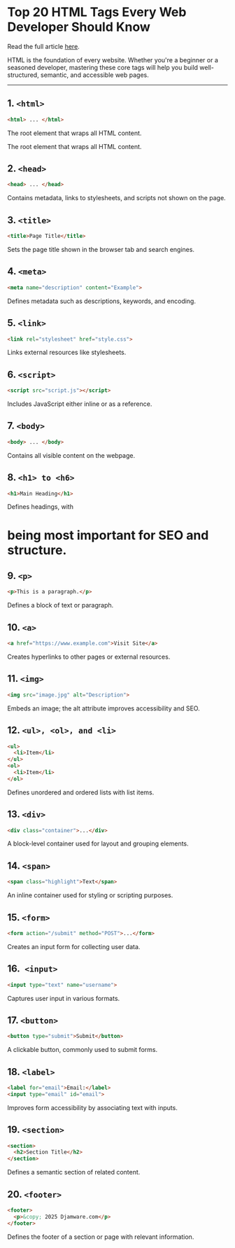 # Top 20 HTML Tags Every Web Developer Should Know

Read the full article [here](https://www.djamware.com/post/6886fef0e1113a710d231dbf/top-20-html-tags-every-web-developer-should-know).

HTML is the foundation of every website. Whether you're a beginner or a seasoned developer, mastering these core tags will help you build well-structured, semantic, and accessible web pages.

---

## 1. `<html>`
```html
<html> ... </html>
```
The root element that wraps all HTML content.

The root element that wraps all HTML content.

## 2. `<head>`
```html
<head> ... </head>
```
Contains metadata, links to stylesheets, and scripts not shown on the page.

## 3. `<title>`
```html
<title>Page Title</title>
```
Sets the page title shown in the browser tab and search engines.

## 4. `<meta>`
```html
<meta name="description" content="Example">
```
Defines metadata such as descriptions, keywords, and encoding.

## 5. `<link>`
```html
<link rel="stylesheet" href="style.css">
```
Links external resources like stylesheets.

## 6. `<script>`
```html
<script src="script.js"></script>
```
Includes JavaScript either inline or as a reference.

## 7. `<body>`
```html
<body> ... </body>
```
Contains all visible content on the webpage.

## 8. `<h1> to <h6>`
```html
<h1>Main Heading</h1>
```
Defines headings, with <h1> being most important for SEO and structure.

## 9. `<p>`
```html
<p>This is a paragraph.</p>
```
Defines a block of text or paragraph.

## 10. `<a>`
```html
<a href="https://www.example.com">Visit Site</a>
```
Creates hyperlinks to other pages or external resources.

## 11. `<img>`
```html
<img src="image.jpg" alt="Description">
```
Embeds an image; the alt attribute improves accessibility and SEO.

## 12. `<ul>, <ol>, and <li>`
```html
<ul>
  <li>Item</li>
</ul>
<ol>
  <li>Item</li>
</ol>
```
Defines unordered and ordered lists with list items.

## 13. `<div>`
```html
<div class="container">...</div>
```
A block-level container used for layout and grouping elements.

## 14. `<span>`
```html
<span class="highlight">Text</span>
```
An inline container used for styling or scripting purposes.

## 15. `<form>`
```html
<form action="/submit" method="POST">...</form>
```
Creates an input form for collecting user data.

## 16.` <input>`
```html
<input type="text" name="username">
```
Captures user input in various formats.

## 17. `<button>`
```html
<button type="submit">Submit</button>
```
A clickable button, commonly used to submit forms.

## 18. `<label>`
```html
<label for="email">Email:</label>
<input type="email" id="email">
```
Improves form accessibility by associating text with inputs.

## 19. `<section>`
```html
<section>
  <h2>Section Title</h2>
</section>
```
Defines a semantic section of related content.

## 20. `<footer>`
```html
<footer>
  <p>&copy; 2025 Djamware.com</p>
</footer>
```
Defines the footer of a section or page with relevant information.

